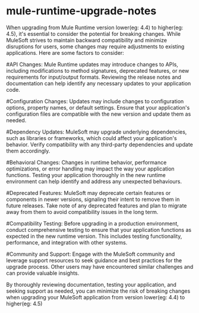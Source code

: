 # mule-runtime-upgrade-notes

When upgrading from Mule Runtime version lower(eg: 4.4) to higher(eg: 4.5), it's essential to consider the potential for breaking changes. While MuleSoft strives to maintain backward compatibility and minimize disruptions for users, some changes may require adjustments to existing applications. Here are some factors to consider:

#API Changes: Mule Runtime updates may introduce changes to APIs, including modifications to method signatures, deprecated features, or new requirements for input/output formats. Reviewing the release notes and documentation can help identify any necessary updates to your application code.

#Configuration Changes: Updates may include changes to configuration options, property names, or default settings. Ensure that your application's configuration files are compatible with the new version and update them as needed.

#Dependency Updates: MuleSoft may upgrade underlying dependencies, such as libraries or frameworks, which could affect your application's behavior. Verify compatibility with any third-party dependencies and update them accordingly.

#Behavioral Changes: Changes in runtime behavior, performance optimizations, or error handling may impact the way your application functions. Testing your application thoroughly in the new runtime environment can help identify and address any unexpected behaviours.

#Deprecated Features: MuleSoft may deprecate certain features or components in newer versions, signaling their intent to remove them in future releases. Take note of any deprecated features and plan to migrate away from them to avoid compatibility issues in the long term.

#Compatibility Testing: Before upgrading in a production environment, conduct comprehensive testing to ensure that your application functions as expected in the new runtime version. This includes testing functionality, performance, and integration with other systems.

#Community and Support: Engage with the MuleSoft community and leverage support resources to seek guidance and best practices for the upgrade process. Other users may have encountered similar challenges and can provide valuable insights.

By thoroughly reviewing documentation, testing your application, and seeking support as needed, you can minimize the risk of breaking changes when upgrading your MuleSoft application from version lower(eg: 4.4) to higher(eg: 4.5)
